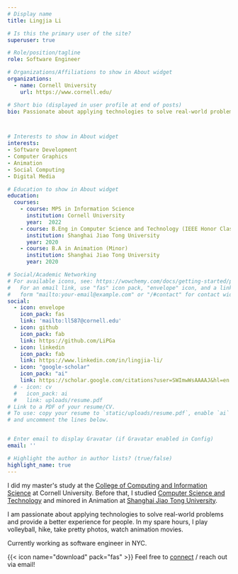 ```yaml
---
# Display name
title: Lingjia Li

# Is this the primary user of the site?
superuser: true

# Role/position/tagline
role: Software Engineer

# Organizations/Affiliations to show in About widget
organizations:
  - name: Cornell University
    url: https://www.cornell.edu/

# Short bio (displayed in user profile at end of posts)
bio: Passionate about applying technologies to solve real-world problems and provide better experience for people.



# Interests to show in About widget
interests:
- Software Development
- Computer Graphics
- Animation
- Social Computing
- Digital Media

# Education to show in About widget
education:
  courses:
    - course: MPS in Information Science
      institution: Cornell University
      year:  2022
    - course: B.Eng in Computer Science and Technology (IEEE Honor Class)
      institution: Shanghai Jiao Tong University
      year: 2020
    - course: B.A in Animation (Minor)
      institution: Shanghai Jiao Tong University
      year: 2020

# Social/Academic Networking
# For available icons, see: https://wowchemy.com/docs/getting-started/page-builder/#icons
#   For an email link, use "fas" icon pack, "envelope" icon, and a link in the
#   form "mailto:your-email@example.com" or "/#contact" for contact widget.
social:
  - icon: envelope
    icon_pack: fas
    link: 'mailto:ll587@cornell.edu'
  - icon: github
    icon_pack: fab
    link: https://github.com/LiPGa
  - icon: linkedin
    icon_pack: fab
    link: https://www.linkedin.com/in/lingjia-li/
  - icon: "google-scholar"
    icon_pack: "ai"
    link: https://scholar.google.com/citations?user=SWImwWsAAAAJ&hl=en
  # - icon: cv
  #   icon_pack: ai
  #   link: uploads/resume.pdf
# Link to a PDF of your resume/CV.
# To use: copy your resume to `static/uploads/resume.pdf`, enable `ai` icons in `params.toml`,
# and uncomment the lines below.


# Enter email to display Gravatar (if Gravatar enabled in Config)
email: ''

# Highlight the author in author lists? (true/false)
highlight_name: true
---
```


I did my master's study at the [College of Computing and Information Science](https://cis.cornell.edu/cornell-computing-information-science) at Cornell University. Before that, I studied [Computer Science and Technology](https://www.cs.sjtu.edu.cn/en/) and minored in Animation at [Shanghai Jiao Tong University](https://en.sjtu.edu.cn/). 

I am passionate about applying technologies to solve real-world problems and provide a better experience for people. In my spare hours, I play volleyball, hike, take pretty photos, watch animation movies.

Currently working as software engineer in NYC. 

{{< icon name="download" pack="fas" >}} Feel free to [connect](https://www.linkedin.com/in/lingjia-li/) / reach out via email!
